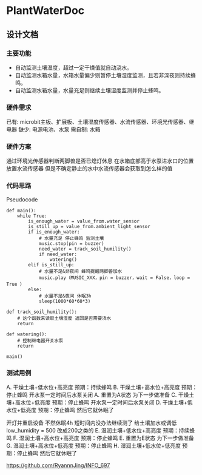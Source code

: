 # PlantWaterDoc
<!--我想涨薪跳槽当老板！！！-->
## 设计文档

### 主要功能
* 自动监测土壤湿度，超过一定干燥值就自动浇水。
* 自动监测水箱水量，水箱水量偏少则暂停土壤湿度监测，且若非深夜则持续蜂鸣。
* 自动监测水箱水量，水量充足则继续土壤湿度监测并停止蜂鸣。

### 硬件需求
已有: microbit主板、扩展板、土壤湿度传感器、水流传感器、环境光传感器、继电器
缺少: 电源电池、水泵
需自制: 水箱

### 硬件方案
通过环境光传感器判断两脚兽是否已熄灯休息
在水箱底部高于水泵进水口的位置放置水流传感器
但是不确定静止的水中水流传感器会获取到怎么样的值

### 代码思路
Pseudocode
```
def main():
	while True:
		is_enough_water = value_from.water_sensor
		is_still_up = value_from.ambient_light_sensor
		if is_enough_water:
			# 水量充足 停止蜂鸣 监测土壤
			music.stop(pin = buzzer)
			need_water = track_soil_humility()
			if need_water:
                watering()
		elif is_still_up:
			# 水量不足&非夜间 蜂鸣提醒两脚兽加水
			music.play（MUSIC_XXX，pin = buzzer，wait = False，loop = True ）
		else:
			# 水量不足&夜间 休眠3h
			sleep(1000*60*60*3)

def track_soil_humility():
	# 这个函数来读取土壤湿度 返回是否需要浇水
	return

def watering():
	# 控制继电器开关水泵
	return

main()

```

### 测试用例

A. 干燥土壤+低水位+高亮度 	预期：持续蜂鸣
B. 干燥土壤+高水位+高亮度	预期：停止蜂鸣 开水泵一定时间后水泵关闭
A. 重置为A状态 为下一步做准备
C. 干燥土壤+高水位+低亮度	预期：停止蜂鸣 开水泵一定时间后水泵关闭
D. 干燥土壤+低水位+低亮度 	预期：停止蜂鸣 然后它就休眠了

开灯并重启设备 不然休眠4h 短时间内没办法继续测了
给土壤加水或调低 low_humidity = 500 改成200之类的
E. 湿润土壤+低水位+高亮度 	预期：持续蜂鸣
F. 湿润土壤+高水位+高亮度	预期：停止蜂鸣
E. 重置为E状态 为下一步做准备
G. 湿润土壤+高水位+低亮度	预期：停止蜂鸣
H. 湿润土壤+低水位+低亮度 	预期：停止蜂鸣 然后它就休眠了


https://github.com/RyannnJing/INFO_697


